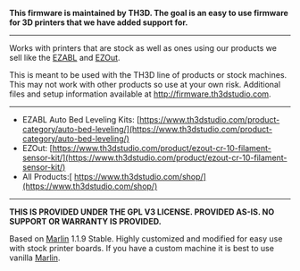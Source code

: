 **This firmware is maintained by TH3D. The goal is an easy to use firmware for 3D printers that we have added support for.**

----------

Works with printers that are stock as well as ones using our products we sell like the [EZABL](https://www.th3dstudio.com/ezabl-kit/) and [EZOut](https://www.th3dstudio.com/product/ezout-cr-10-filament-sensor-kit/).

This is meant to be used with the TH3D line of products or stock machines. This may not work with other products so use at your own risk. Additional files and setup information available at http://firmware.th3dstudio.com.

----------

- EZABL Auto Bed Leveling Kits: [https://www.th3dstudio.com/product-category/auto-bed-leveling/](https://www.th3dstudio.com/product-category/auto-bed-leveling/)
- EZOut: [https://www.th3dstudio.com/product/ezout-cr-10-filament-sensor-kit/](https://www.th3dstudio.com/product/ezout-cr-10-filament-sensor-kit/)
- All Products:[ https://www.th3dstudio.com/shop/](https://www.th3dstudio.com/shop/)


----------


**THIS IS PROVIDED UNDER THE GPL V3 LICENSE.
PROVIDED AS-IS. NO SUPPORT OR WARRANTY IS PROVIDED.**

Based on [Marlin](http://marlinfw.org) 1.1.9 Stable. Highly customized and modified for easy use with stock printer boards. If you have a custom machine it is best to use vanilla [Marlin](http://marlinfw.org).